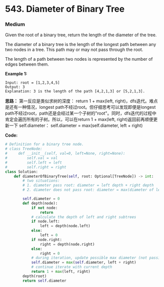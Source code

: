 # 543. Diameter of Binary Tree
### Medium

Given the root of a binary tree, return the length of the diameter of the tree.

The diameter of a binary tree is the length of the longest path between any two nodes in a tree. This path may or may not pass through the root.

The length of a path between two nodes is represented by the number of edges between them.

**Example 1:**
```
Input: root = [1,2,3,4,5]
Output: 3
Explanation: 3 is the length of the path [4,2,1,3] or [5,2,1,3].
```

**思路：**
第一反应是类似求树的深度： return 1 + max(left, right)，dfs迭代。难点是还有一种情况，longest path不经过root。但仔细思考可以发现即便是longest path不经过root，path还是会经过某一个子树的"root"。同时，dfs迭代的过程中肯定会遍历所有的子树。所以，可以在return 1 + max(left, right)返回前再顺便更新一下 self.diameter： self.diameter = max(self.diameter, left + right)

**Code:**
```python
# Definition for a binary tree node.
# class TreeNode:
#     def __init__(self, val=0, left=None, right=None):
#         self.val = val
#         self.left = left
#         self.right = right
class Solution:
    def diameterOfBinaryTree(self, root: Optional[TreeNode]) -> int:
        # two situations:
        # 1. diameter pass root: diameter = left depth + right depth
        # 2. diameter does not pass root: diameter = max(diameter of left, diameter of right)

        self.diameter = 0
        def depth(node):
            if not node:
                return
            # calculate the depth of left and right subtrees
            if node.left:
                left = depth(node.left)
            else:
                left = 0
            if node.right:
                right = depth(node.right)
            else:
                right = 0
            # during iteration, update possible max diameter (not passing root/parent node)
            self.diameter = max(self.diameter, left + right)
            # continue iterate with current depth
            return 1 + max(left, right)
        depth(root)
        return self.diameter
```
